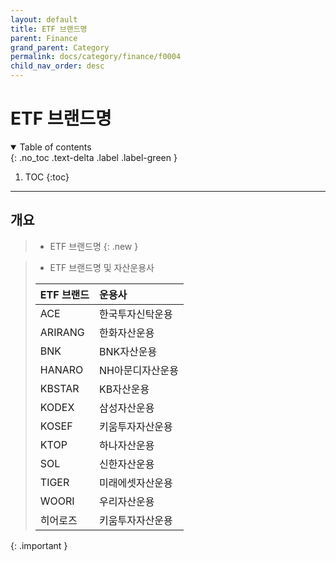 ```yaml
---
layout: default
title: ETF 브랜드명
parent: Finance
grand_parent: Category
permalink: docs/category/finance/f0004
child_nav_order: desc
---
```


# ETF 브랜드명

<details open markdown="block">
  <summary>
    Table of contents
  </summary>
  {: .no_toc .text-delta .label .label-green }
  
1. TOC
{:toc}

</details>

---

## 개요

> - ETF 브랜드명
{: .new }

> - ETF 브랜드명 및 자산운용사
> 
> | ETF 브랜드 | 운용사 |
> |:---|:---|
> | ACE | 한국투자신탁운용 |
> | ARIRANG | 한화자산운용 |
> | BNK | BNK자산운용 |
> | HANARO | NH아문디자산운용 |
> | KBSTAR | KB자산운용 |
> | KODEX | 삼성자산운용 |
> | KOSEF | 키움투자자산운용 |
> | KTOP | 하나자산운용 |
> | SOL | 신한자산운용 |
> | TIGER | 미래에셋자산운용 |
> | WOORI | 우리자산운용 |
> | 히어로즈 | 키움투자자산운용 |
{: .important }

